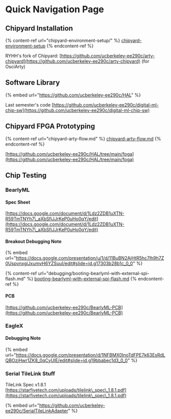 # Quick Navigation Page

## Chipyard Installation

{% content-ref url="chipyard-environment-setup/" %}
[chipyard-environment-setup](chipyard-environment-setup/)
{% endcontent-ref %}

RYHH's fork of Chipyard: [https://github.com/ucberkeley-ee290c/arty-chipyard](https://github.com/ucberkeley-ee290c/arty-chipyard) (for OsciArty)



## Software Library

{% embed url="https://github.com/ucberkeley-ee290c/HAL" %}

Last semester's code [https://github.com/ucberkeley-ee290c/digital-ml-chip-sw](https://github.com/ucberkeley-ee290c/digital-ml-chip-sw)



## Chipyard FPGA Prototyping

{% content-ref url="chipyard-arty-flow.md" %}
[chipyard-arty-flow.md](chipyard-arty-flow.md)
{% endcontent-ref %}

[https://github.com/ucberkeley-ee290c/HAL/tree/main/fpga](https://github.com/ucberkeley-ee290c/HAL/tree/main/fpga)





## Chip Testing

### BearlyML

#### Spec Sheet

[https://docs.google.com/document/d/1Ldz2ZDB1uXTN-R59TmTNYh7\_aXbSfiJJrKeP0uHo0qY/edit](https://docs.google.com/document/d/1Ldz2ZDB1uXTN-R59TmTNYh7\_aXbSfiJJrKeP0uHo0qY/edit)



#### Breakout Debugging Note

{% embed url="https://docs.google.com/presentation/u/1/d/11BuBN2AjHtR5hc7lh9h7Z0UspvnxgiJxumvH6YZSuuI/edit#slide=id.g17303b28b1c_0_0" %}

{% content-ref url="debugging/booting-bearlyml-with-external-spi-flash.md" %}
[booting-bearlyml-with-external-spi-flash.md](debugging/booting-bearlyml-with-external-spi-flash.md)
{% endcontent-ref %}

#### PCB

[https://github.com/ucberkeley-ee290c/BearlyML-PCB](https://github.com/ucberkeley-ee290c/BearlyML-PCB)



### EagleX



#### Debugging Note

{% embed url="https://docs.google.com/presentation/d/1NFBMX0InoTdFPE7k63EsRdLQBOzjHwr1ZK8_0qCyUlE/edit#slide=id.g19bbabec1d3_0_0" %}



### Serial TileLink Stuff

TileLink Spec v1.8.1 [https://starfivetech.com/uploads/tilelink\_spec\_1.8.1.pdf](https://starfivetech.com/uploads/tilelink\_spec\_1.8.1.pdf)

{% embed url="https://github.com/ucberkeley-ee290c/SerialTileLinkAdapter" %}

